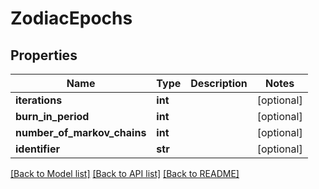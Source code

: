 # ZodiacEpochs

## Properties
Name | Type | Description | Notes
------------ | ------------- | ------------- | -------------
**iterations** | **int** |  | [optional] 
**burn_in_period** | **int** |  | [optional] 
**number_of_markov_chains** | **int** |  | [optional] 
**identifier** | **str** |  | [optional] 

[[Back to Model list]](../README.md#documentation-for-models) [[Back to API list]](../README.md#documentation-for-api-endpoints) [[Back to README]](../README.md)

